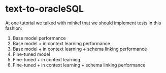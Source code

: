 # text-to-oracleSQL


At one tutorial we talked with mihkel that we should implement tests in this fashion:

1. ⁠Base model performance
2. ⁠Base model + in context learning performance
3. ⁠Base model + in context learning + schema linking performance
4. ⁠⁠Fine-tuned model
5. ⁠⁠Fine-tuned + in context learning
6. ⁠Fine-tuned + in context learning + schema linking performance